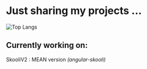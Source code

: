 # Just sharing my projects ...

![Top Langs](https://github-readme-stats.vercel.app/api/top-langs/?username=zshelali&theme=dracula&hide=Makefile&exclude_repo=github-readme-stats,anuraghazra.github.io)


## Currently working on:

SkooliV2 : MEAN version *(angular-skooli)*
